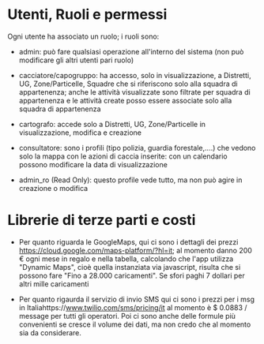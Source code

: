 # Utenti, Ruoli e permessi


Ogni utente ha associato un ruolo; i ruoli sono:

- admin: può fare qualsiasi operazione all'interno del sistema (non può modificare gli altri utenti pari ruolo)

- cacciatore/capogruppo: ha accesso, solo in visualizzazione, a Distretti, UG, Zone/Particelle, Squadre che si riferiscono solo alla squadra di appartenenza; anche le attività visualizzate sono filtrate per squadra di appartenenza e le attività create posso essere associate solo alla squadra di appartenenza

- cartografo: accede solo a Distretti, UG, Zone/Particelle in visualizzazione, modifica e creazione

- consultatore: sono i profili (tipo polizia, guardia forestale,....) che vedono solo la mappa con le azioni di caccia inserite: con un calendario possono modificare la data di visualizzazione

- admin_ro (Read Only): questo profile vede tutto, ma non può agire in creazione o modifica





# Librerie di terze parti e costi


- Per quanto riguarda le GoogleMaps, qui ci sono i dettagli dei prezzi https://cloud.google.com/maps-platform/?hl=it; al momento danno 200 € ogni mese in regalo e nella tabella, calcolando che l'app utilizza "Dynamic Maps", cioè quella instanziata via javascript, risulta che si possono fare "Fino a 28.000 caricamenti". Se sfori paghi 7 dollari per altri mille caricamenti

- Per quanto rigaurda il servizio di invio SMS qui ci sono i prezzi per i msg in Italiahttps://www.twilio.com/sms/pricing/it 
al momento è $ 0.0883 / message per tutti gli operatori. Poi ci sono anche delle formule più convenienti se cresce il volume dei dati, ma non credo che al momento sia da considerare.



